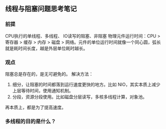 ## 线程与阻塞问题思考笔记

### 前提
CPU执行的单线程、多线程、
IO读写的阻塞、非阻塞
物理元件运行时间：CPU > 寄存器 > 缓存 > 内存 > 磁盘 > 网络。元件的单位运行时间就像一个同心圆，弧长就是耗时间长度，越是外层单位耗时越长。 

### 观点
阻塞总是存在的，是无可避免的。
解决方法：
1. 细分，让阻塞的时间都落到运行速度更快的地方。比如 NIO，其实本质上减少上层等待时间，使用通知机制。
2. 分段，资源分段使用。比如磁盘分层读写，多核多线程计算，对象池。

再本质上，都是为了提高速度。

### 多线程的目的是什么？
